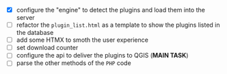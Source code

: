 - [x] configure the "engine" to detect the plugins and load them into the server
- [ ] refactor the `plugin_list.html` as a template to show the plugins listed in the database
- [ ] add some HTMX to smoth the user experience
- [ ] set download counter
- [ ] configure the api to deliver the plugins to QGIS (**MAIN TASK**)
- [ ] parse the other methods of the `PHP` code
